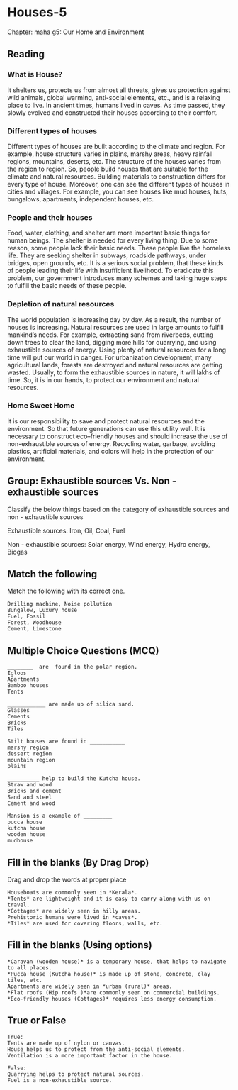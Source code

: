 # Houses-5

Chapter: maha g5: Our Home and Environment

## Reading

### What is House?

It shelters us, protects us from almost all threats, gives us protection against wild animals, global warming, anti-social elements, etc., and is a relaxing place to live. In ancient times, humans lived in caves. As time passed, they slowly evolved and constructed their houses according to their comfort.

### Different types of houses

Different types of houses are built according to the climate and region. For example, house structure varies in plains, marshy areas, heavy rainfall regions, mountains, deserts, etc.  The structure of the houses varies from the region to region. So, people build houses that are suitable for the climate and natural resources. Building materials to construction differs for every type of house.  Moreover, one can see the different types of houses in cities and villages.  For example, you can see houses like mud houses, huts, bungalows, apartments, independent houses, etc. 

### People and their houses

Food, water, clothing, and shelter are more important basic things for human beings. The shelter is needed for every living thing. Due to some reason, some people lack their basic needs. These people live the homeless life. They are seeking shelter in subways, roadside pathways, under bridges, open grounds, etc. It is a serious social problem, that these kinds of people leading their life with insufficient livelihood. To eradicate this problem, our government introduces many schemes and taking huge steps to fulfill the basic needs of these people. 

### Depletion of natural resources

The world population is increasing day by day. As a result, the number of houses is increasing. Natural resources are used in large amounts to fulfill mankind’s needs. For example, extracting sand from riverbeds, cutting down trees to clear the land, digging more hills for quarrying, and using exhaustible sources of energy. Using plenty of natural resources for a long time will put our world in danger. For urbanization development, many agricultural lands, forests are destroyed and natural resources are getting wasted. Usually, to form the exhaustible sources in nature, it will lakhs of time. So, it is in our hands, to protect our environment and natural resources.

### Home Sweet Home

It is our responsibility to save and protect natural resources and the environment. So that future generations can use this utility well. It is necessary to construct eco–friendly houses and should increase the use of non-exhaustible sources of energy.  Recycling water, garbage, avoiding plastics, artificial materials, and colors will help in the protection of our environment.

## Group: Exhaustible sources Vs. Non - exhaustible sources

Classify the below things based on the category of exhaustible sources and non - exhaustible sources

Exhaustible sources: Iron, Oil, Coal, Fuel

Non - exhaustible sources: Solar energy, Wind energy, Hydro energy, Biogas

## Match the following

Match the following with its correct one.

```
Drilling machine, Noise pollution
Bungalow, Luxury house
Fuel, Fossil
Forest, Woodhouse
Cement, Limestone
```

## Multiple Choice Questions (MCQ)

```
________  are  found in the polar region.
Igloos
Apartments
Bamboo houses
Tents

____________ are made up of silica sand.
Glasses
Cements
Bricks
Tiles

Stilt houses are found in ___________ 
marshy region
dessert region
mountain region
plains

__________ help to build the Kutcha house.
Straw and wood
Bricks and cement
Sand and steel
Cement and wood

Mansion is a example of _________
pucca house
kutcha house
wooden house
mudhouse
```

## Fill in the blanks (By Drag Drop)

Drag and drop the words at proper place

```
Houseboats are commonly seen in *Kerala*.
*Tents* are lightweight and it is easy to carry along with us on travel.
*Cottages* are widely seen in hilly areas.
Prehistoric humans were lived in *caves*.
*Tiles* are used for covering floors, walls, etc.
```

## Fill in the blanks (Using options)

```
*Caravan (wooden house)* is a temporary house, that helps to navigate to all places.
*Pucca house (Kutcha house)* is made up of stone, concrete, clay tiles, etc.
Apartments are widely seen in *urban (rural)* areas.
*Flat roofs (Hip roofs )*are commonly seen on commercial buildings.
*Eco-friendly houses (Cottages)* requires less energy consumption.
```

## True or False

```
True:
Tents are made up of nylon or canvas.
House helps us to protect from the anti-social elements.
Ventilation is a more important factor in the house.

False:
Quarrying helps to protect natural sources.
Fuel is a non-exhaustible source.
```
